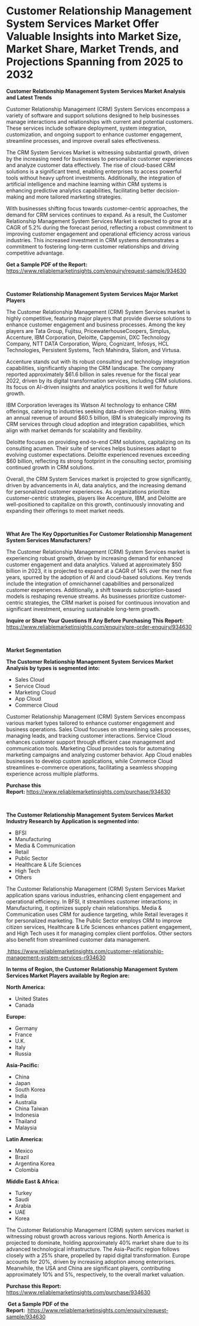 <p><h1>Customer Relationship Management System Services Market Offer Valuable Insights into Market Size, Market Share, Market Trends, and Projections Spanning from 2025 to 2032</h1></p><p><strong>Customer Relationship Management System Services Market Analysis and Latest Trends</strong></p>
<p><p>Customer Relationship Management (CRM) System Services encompass a variety of software and support solutions designed to help businesses manage interactions and relationships with current and potential customers. These services include software deployment, system integration, customization, and ongoing support to enhance customer engagement, streamline processes, and improve overall sales effectiveness.</p><p>The CRM System Services Market is witnessing substantial growth, driven by the increasing need for businesses to personalize customer experiences and analyze customer data effectively. The rise of cloud-based CRM solutions is a significant trend, enabling enterprises to access powerful tools without heavy upfront investments. Additionally, the integration of artificial intelligence and machine learning within CRM systems is enhancing predictive analytics capabilities, facilitating better decision-making and more tailored marketing strategies. </p><p>With businesses shifting focus towards customer-centric approaches, the demand for CRM services continues to expand. As a result, the Customer Relationship Management System Services Market is expected to grow at a CAGR of 5.2% during the forecast period, reflecting a robust commitment to improving customer engagement and operational efficiency across various industries. This increased investment in CRM systems demonstrates a commitment to fostering long-term customer relationships and driving competitive advantage.</p></p>
<p><strong>Get a Sample PDF of the Report:&nbsp;</strong> <a href="https://www.reliablemarketinsights.com/enquiry/request-sample/934630?utm_campaign=3076&utm_medium=2&utm_source=Github&utm_content=ia&utm_term=18042025&utm_id=customer-relationship-management-system-services">https://www.reliablemarketinsights.com/enquiry/request-sample/934630</a></p>
<p>&nbsp;</p>
<p><strong>Customer Relationship Management System Services Major Market Players</strong></p>
<p><p>The Customer Relationship Management (CRM) System Services market is highly competitive, featuring major players that provide diverse solutions to enhance customer engagement and business processes. Among the key players are Tata Group, Fujitsu, PricewaterhouseCoopers, Simplus, Accenture, IBM Corporation, Deloitte, Capgemini, DXC Technology Company, NTT DATA Corporation, Wipro, Cognizant, Infosys, HCL Technologies, Persistent Systems, Tech Mahindra, Slalom, and Virtusa.</p><p>Accenture stands out with its robust consulting and technology integration capabilities, significantly shaping the CRM landscape. The company reported approximately $61.6 billion in sales revenue for the fiscal year 2022, driven by its digital transformation services, including CRM solutions. Its focus on AI-driven insights and analytics positions it well for future growth.</p><p>IBM Corporation leverages its Watson AI technology to enhance CRM offerings, catering to industries seeking data-driven decision-making. With an annual revenue of around $60.5 billion, IBM is strategically improving its CRM services through cloud adoption and integration capabilities, which align with market demands for scalability and flexibility.</p><p>Deloitte focuses on providing end-to-end CRM solutions, capitalizing on its consulting acumen. Their suite of services helps businesses adapt to evolving customer expectations. Deloitte experienced revenues exceeding $60 billion, reflecting its strong footprint in the consulting sector, promising continued growth in CRM solutions.</p><p>Overall, the CRM System Services market is projected to grow significantly, driven by advancements in AI, data analytics, and the increasing demand for personalized customer experiences. As organizations prioritize customer-centric strategies, players like Accenture, IBM, and Deloitte are well-positioned to capitalize on this growth, continuously innovating and expanding their offerings to meet market needs.</p></p>
<p>&nbsp;</p>
<p><strong>What Are The Key Opportunities For Customer Relationship Management System Services Manufacturers?</strong></p>
<p><p>The Customer Relationship Management (CRM) System Services market is experiencing robust growth, driven by increasing demand for enhanced customer engagement and data analytics. Valued at approximately $50 billion in 2023, it is projected to expand at a CAGR of 14% over the next five years, spurred by the adoption of AI and cloud-based solutions. Key trends include the integration of omnichannel capabilities and personalized customer experiences. Additionally, a shift towards subscription-based models is reshaping revenue streams. As businesses prioritize customer-centric strategies, the CRM market is poised for continuous innovation and significant investment, ensuring sustainable long-term growth.</p></p>
<p><strong>Inquire or Share Your Questions If Any Before Purchasing This Report:</strong> <a href="https://www.reliablemarketinsights.com/enquiry/pre-order-enquiry/934630?utm_campaign=3076&utm_medium=2&utm_source=Github&utm_content=ia&utm_term=18042025&utm_id=customer-relationship-management-system-services">https://www.reliablemarketinsights.com/enquiry/pre-order-enquiry/934630</a></p>
<p>&nbsp;</p>
<p><strong>Market Segmentation</strong></p>
<p><strong>The Customer Relationship Management System Services Market Analysis by types is segmented into:</strong></p>
<p><ul><li>Sales Cloud</li><li>Service Cloud</li><li>Marketing Cloud</li><li>App Cloud</li><li>Commerce Cloud</li></ul></p>
<p><p>Customer Relationship Management (CRM) System Services encompass various market types tailored to enhance customer engagement and business operations. Sales Cloud focuses on streamlining sales processes, managing leads, and tracking customer interactions. Service Cloud enhances customer support through efficient case management and communication tools. Marketing Cloud provides tools for automating marketing campaigns and analyzing customer behavior. App Cloud enables businesses to develop custom applications, while Commerce Cloud streamlines e-commerce operations, facilitating a seamless shopping experience across multiple platforms.</p></p>
<p><strong>Purchase this Report:&nbsp;</strong><a href="https://www.reliablemarketinsights.com/purchase/934630?utm_campaign=3076&utm_medium=2&utm_source=Github&utm_content=ia&utm_term=18042025&utm_id=customer-relationship-management-system-services">https://www.reliablemarketinsights.com/purchase/934630</a></p>
<p>&nbsp;</p>
<p><strong>The Customer Relationship Management System Services Market Industry Research by Application is segmented into:</strong></p>
<p><ul><li>BFSI</li><li>Manufacturing</li><li>Media & Communication</li><li>Retail</li><li>Public Sector</li><li>Healthcare & Life Sciences</li><li>High Tech</li><li>Others</li></ul></p>
<p><p>The Customer Relationship Management (CRM) System Services Market application spans various industries, enhancing client engagement and operational efficiency. In BFSI, it streamlines customer interactions; in Manufacturing, it optimizes supply chain relationships. Media & Communication uses CRM for audience targeting, while Retail leverages it for personalized marketing. The Public Sector employs CRM to improve citizen services, Healthcare & Life Sciences enhances patient engagement, and High Tech uses it for managing complex client portfolios. Other sectors also benefit from streamlined customer data management.</p></p>
<p><a href="https://www.reliablemarketinsights.com/customer-relationship-management-system-services-r934630?utm_campaign=3076&utm_medium=2&utm_source=Github&utm_content=ia&utm_term=18042025&utm_id=customer-relationship-management-system-services">&nbsp;https://www.reliablemarketinsights.com/customer-relationship-management-system-services-r934630</a></p>
<p><strong>In terms of Region, the Customer Relationship Management System Services Market Players available by Region are:</strong></p>
<p>
    <p> <strong> North America: </strong>
        <ul>
            <li>United States</li>
            <li>Canada</li>
        </ul>
        </p> 
    <p> <strong> Europe: </strong>
        <ul>
            <li>Germany</li>
            <li>France</li>
            <li>U.K.</li>
            <li>Italy</li>
            <li>Russia</li>
        </ul>
        </p> 
    <p> <strong> Asia-Pacific: </strong>
        <ul>
            <li>China</li>
            <li>Japan</li>
            <li>South Korea</li>
            <li>India</li>
            <li>Australia</li>
            <li>China Taiwan</li>
            <li>Indonesia</li>
            <li>Thailand</li>
            <li>Malaysia</li>
        </ul>
        </p> 
    <p> <strong> Latin America: </strong>
        <ul>
            <li>Mexico</li>
            <li>Brazil</li>
            <li>Argentina Korea</li>
            <li>Colombia</li>
        </ul>
        </p> 
    <p> <strong> Middle East & Africa: </strong>
        <ul>
            <li>Turkey</li>
            <li>Saudi</li>
            <li>Arabia</li>
            <li>UAE</li>
            <li>Korea</li>
        </ul>
    </p>
    </p>
<p><p>The Customer Relationship Management (CRM) system services market is witnessing robust growth across various regions. North America is projected to dominate, holding approximately 40% market share due to its advanced technological infrastructure. The Asia-Pacific region follows closely with a 25% share, propelled by rapid digital transformation. Europe accounts for 20%, driven by increasing adoption among enterprises. Meanwhile, the USA and China are significant players, contributing approximately 10% and 5%, respectively, to the overall market valuation.</p></p>
<p><strong>Purchase this Report: </strong><a href="https://www.reliablemarketinsights.com/purchase/934630?utm_campaign=3076&utm_medium=2&utm_source=Github&utm_content=ia&utm_term=18042025&utm_id=customer-relationship-management-system-services">https://www.reliablemarketinsights.com/purchase/934630</a></p>
<p>&nbsp;<strong>Get a Sample PDF of the Report:&nbsp;&nbsp;</strong><a href="https://www.reliablemarketinsights.com/enquiry/request-sample/934630?utm_campaign=3076&utm_medium=2&utm_source=Github&utm_content=ia&utm_term=18042025&utm_id=customer-relationship-management-system-services">https://www.reliablemarketinsights.com/enquiry/request-sample/934630</a></p>
<p><strong></strong></p>
<p><p></p><p></p><p></p></p>
